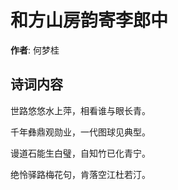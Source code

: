 # 和方山房韵寄李郎中

**作者**: 何梦桂

## 诗词内容

世路悠悠水上萍，相看谁与眼长青。

千年彝鼎观勋业，一代图球见典型。

谩道石能生白璧，自知竹已化青宁。

绝怜驿路梅花句，肯落空江杜若汀。

